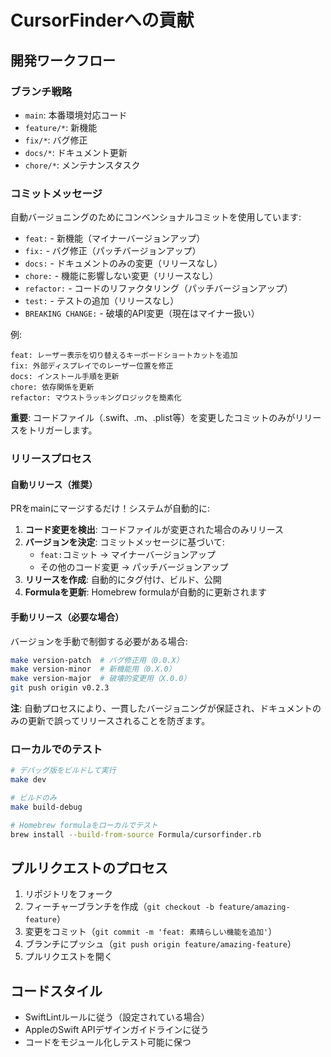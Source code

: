 # CursorFinderへの貢献

## 開発ワークフロー

### ブランチ戦略

- `main`: 本番環境対応コード
- `feature/*`: 新機能
- `fix/*`: バグ修正
- `docs/*`: ドキュメント更新
- `chore/*`: メンテナンスタスク

### コミットメッセージ

自動バージョニングのためにコンベンショナルコミットを使用しています:

- `feat:` - 新機能（マイナーバージョンアップ）
- `fix:` - バグ修正（パッチバージョンアップ）
- `docs:` - ドキュメントのみの変更（リリースなし）
- `chore:` - 機能に影響しない変更（リリースなし）
- `refactor:` - コードのリファクタリング（パッチバージョンアップ）
- `test:` - テストの追加（リリースなし）
- `BREAKING CHANGE:` - 破壊的API変更（現在はマイナー扱い）

例:
```
feat: レーザー表示を切り替えるキーボードショートカットを追加
fix: 外部ディスプレイでのレーザー位置を修正
docs: インストール手順を更新
chore: 依存関係を更新
refactor: マウストラッキングロジックを簡素化
```

**重要**: コードファイル（.swift、.m、.plist等）を変更したコミットのみがリリースをトリガーします。

### リリースプロセス

#### 自動リリース（推奨）

PRをmainにマージするだけ！システムが自動的に:

1. **コード変更を検出**: コードファイルが変更された場合のみリリース
2. **バージョンを決定**: コミットメッセージに基づいて:
   - `feat:`コミット → マイナーバージョンアップ
   - その他のコード変更 → パッチバージョンアップ
3. **リリースを作成**: 自動的にタグ付け、ビルド、公開
4. **Formulaを更新**: Homebrew formulaが自動的に更新されます

#### 手動リリース（必要な場合）

バージョンを手動で制御する必要がある場合:

```bash
make version-patch  # バグ修正用（0.0.X）
make version-minor  # 新機能用（0.X.0）  
make version-major  # 破壊的変更用（X.0.0）
git push origin v0.2.3
```

**注**: 自動プロセスにより、一貫したバージョニングが保証され、ドキュメントのみの更新で誤ってリリースされることを防ぎます。

### ローカルでのテスト

```bash
# デバッグ版をビルドして実行
make dev

# ビルドのみ
make build-debug

# Homebrew formulaをローカルでテスト
brew install --build-from-source Formula/cursorfinder.rb
```

## プルリクエストのプロセス

1. リポジトリをフォーク
2. フィーチャーブランチを作成（`git checkout -b feature/amazing-feature`）
3. 変更をコミット（`git commit -m 'feat: 素晴らしい機能を追加'`）
4. ブランチにプッシュ（`git push origin feature/amazing-feature`）
5. プルリクエストを開く

## コードスタイル

- SwiftLintルールに従う（設定されている場合）
- AppleのSwift APIデザインガイドラインに従う
- コードをモジュール化しテスト可能に保つ